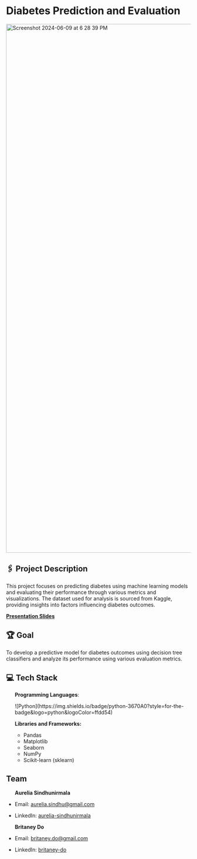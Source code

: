 <h1>Diabetes Prediction and Evaluation</h1>

<img width="1440" alt="Screenshot 2024-06-09 at 6 28 39 PM" src="https://github.com/AureliaSindhu/HealthcareDiabetes/assets/100260518/3d3fcada-76a0-4365-82f6-8b4f2da746fc">

<h2>🖇️ Project Description</h2>
<p>This project focuses on predicting diabetes using machine learning models and evaluating their performance through various metrics and visualizations. The dataset used for analysis is sourced from Kaggle, providing insights into factors influencing diabetes outcomes.</p>

<p><strong><a href="https://www.canva.com/design/DAGJS8atnk4/0-lkIm1PARw5djrRL1zI0A/edit?utm_content=DAGJS8atnk4&utm_campaign=designshare&utm_medium=link2&utm_source=sharebutton">Presentation Slides</a></strong></p>

<h2>🏆 Goal</h2>
<p>To develop a predictive model for diabetes outcomes using decision tree classifiers and analyze its performance using various evaluation metrics.</p>

<h2>💻 Tech Stack</h2>
<ul> 
  <p><strong>Programming Languages</strong>: </p> ![Python](https://img.shields.io/badge/python-3670A0?style=for-the-badge&logo=python&logoColor=ffdd54) 
  <p><strong>Libraries and Frameworks:</strong></p>
    <ul> 
      <li> Pandas </li>
      <li> Matplotlib </li>
      <li> Seaborn </li>
      <li> NumPy </li>
      <li> Scikit-learn (sklearn)</li>
    </ul>
</ul>

<h2>Team</h2>
<ul>
  <p><strong>Aurelia Sindhunirmala</strong></p>
  <li><p>Email: <a href="mailto:aurelia.sindhu@gmail.com">aurelia.sindhu@gmail.com</a></p></li>
  <li><p>LinkedIn: <a href="https://linkedin.com/in/aurelia-sindhunirmala-b14280216/">aurelia-sindhunirmala</a></p></li>
</ul>

<ul>
  <p><strong>Britaney Do</strong></p>
  <li><p>Email: <a href="mailto:britaney.do@gmail.com">britaney.do@gmail.com</a></p></li>
  <li><p>LinkedIn: <a href="https://linkedin.com/in/britaney-do-6866a9230/">britaney-do</a></p></li>
</ul>
